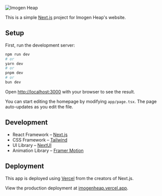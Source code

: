 ![Imogen Heap](https://i.imgur.com/B3MR9gU.jpg)

This is a simple [Next.js](https://nextjs.org/) project for Imogen Heap's website.

## Setup

First, run the development server:

```bash
npm run dev
# or
yarn dev
# or
pnpm dev
# or
bun dev
```

Open [http://localhost:3000](http://localhost:3000) with your browser to see the result.

You can start editing the homepage by modifying `app/page.tsx`. The page auto-updates as you edit the file.

## Development

- React Framework – [Next.js](https://nextjs.org/docs)
- CSS Framework – [Tailwind](https://tailwindcss.com/docs/installation)
- UI Library – [NextUI](https://nextui.org/docs/guide/introduction)
- Animation Library – [Framer Motion](https://www.framer.com/motion/)

## Deployment

This app is deployed using [Vercel](https://vercel.com/new?utm_medium=default-template&filter=next.js&utm_source=create-next-app&utm_campaign=create-next-app-readme) from the creators of Next.js.

View the production deployment at [imogenheap.vercel.app](https://imogenheap.vercel.app/).
